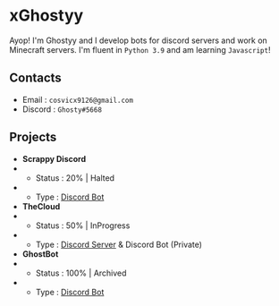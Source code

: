 # xGhostyy

Ayop! I'm Ghostyy and I develop bots for discord servers and work on Minecraft servers. I'm fluent in `Python 3.9` and am learning `Javascript`!

## Contacts

* Email : `cosvicx9126@gmail.com`
* Discord : `Ghosty#5668`

## Projects

* **Scrappy Discord**
* * Status : 20% | Halted
* * Type : [Discord Bot](https://www.youtube.com/watch?v=yqWX86uT5jM)
* **TheCloud**
* * Status : 50% | InProgress
* * Type : [Discord Server](https://www.youtube.com/watch?v=yqWX86uT5jM) & Discord Bot (Private)
* **GhostBot**
* * Status : 100% | Archived
* * Type : [Discord Bot](https://discord.com/api/oauth2/authorize?client_id=780006142649958410&permissions=8&scope=bot)

